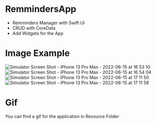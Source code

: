 # RemmindersApp

- Remminders Manager with Swift UI
- CRUD with CoreData
- Add Widgets for the App

# Image Example



![Simulator Screen Shot - iPhone 13 Pro Max - 2022-06-15 at 16 53 10](https://user-images.githubusercontent.com/30216587/173918764-e27340d6-7710-4814-9177-2145402dcbdc.png)
![Simulator Screen Shot - iPhone 13 Pro Max - 2022-06-15 at 16 54 04](https://user-images.githubusercontent.com/30216587/173918792-9a0cf302-0976-44ba-9cc6-d9b5a4625fc2.png)
![Simulator Screen Shot - iPhone 13 Pro Max - 2022-06-15 at 17 11 50](https://user-images.githubusercontent.com/30216587/173918801-370de58f-1249-4cde-97b1-8952feaadf15.png)
![Simulator Screen Shot - iPhone 13 Pro Max - 2022-06-15 at 17 11 58](https://user-images.githubusercontent.com/30216587/173918813-e531c508-893b-48be-986a-acc0924d35a2.png)


# Gif

You can find a gif for the application in Resource Folder
